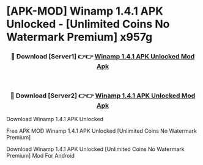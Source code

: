 # [APK-MOD] Winamp 1.4.1 APK Unlocked - [Unlimited Coins No Watermark Premium] x957g



<div align="center">
<h3>🔴 Download [Server1] 👉👉 <a href="https://momento.my/?title=Winamp_1.4.1_APK_Unlocked">Winamp 1.4.1 APK Unlocked Mod Apk</a></h3><br>

<h3>🔴 Download [Server2] 👉👉 <a href="https://momento.my/?title=Winamp_1.4.1_APK_Unlocked">Winamp 1.4.1 APK Unlocked Mod Apk</a></h3>
</div>



Download Winamp 1.4.1 APK Unlocked 

Free APK MOD Winamp 1.4.1 APK Unlocked [Unlimited Coins No Watermark Premium]

Download Winamp 1.4.1 APK Unlocked [Unlimited Coins No Watermark Premium] Mod For Android
